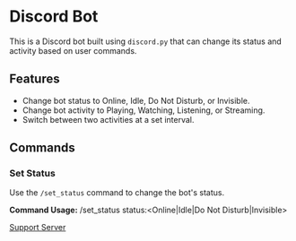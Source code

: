 # Discord Bot

This is a Discord bot built using `discord.py` that can change its status and activity based on user commands.

## Features

- Change bot status to Online, Idle, Do Not Disturb, or Invisible.
- Change bot activity to Playing, Watching, Listening, or Streaming.
- Switch between two activities at a set interval.

## Commands

### Set Status

Use the `/set_status` command to change the bot's status.

**Command Usage:**
/set_status status:<Online|Idle|Do Not Disturb|Invisible>


[Support Server](https://discord.gg/HAyAe387Tk)
